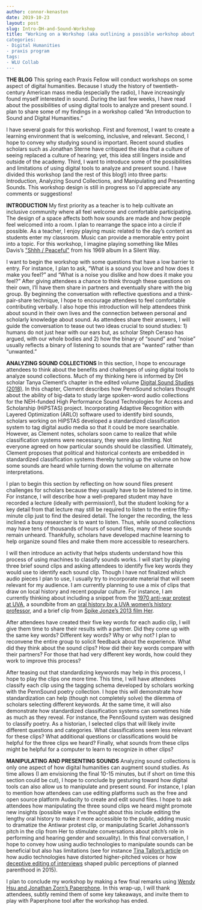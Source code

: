 ```yaml
---
author: connor-kenaston
date: 2019-10-23
layout: post
slug: Intro-DH-and-Sound-Workshop
title: "Working on a Workshop (aka outlining a possible workshop about DH and Sound)” 
categories:
- Digital Humanities
- praxis program
tags:
- WLU Collab
---
```


**THE BLOG**
This spring each Praxis Fellow will conduct workshops on some aspect of digital humanities. Because I study the history of twentieth-century American mass media (especially the radio), I have increasingly found myself interested in sound. During the last few weeks, I have read about the possibilities of using digital tools to analyze and present sound. I plan to share some of my findings in a workshop called “An Introduction to Sound and Digital Humanities.” 

I have several goals for this workshop. First and foremost, I want to create a learning environment that is welcoming, inclusive, and relevant. Second, I hope to convey why studying sound is important. Recent sound studies scholars such as Jonathan Sterne have critiqued the idea that a culture of seeing replaced a culture of hearing; yet, this idea still lingers inside and outside of the academy. Third, I want to introduce some of the possibilities and limitations of using digital tools to analyze and present sound. I have divided this workshop (and the rest of this blog!) into three parts: Introduction, Analyzing Sound Collections, and Manipulating and Presenting Sounds. This workshop design is still in progress so I'd appreciate any comments or suggestions!

**INTRODUCTION**
My first priority as a teacher is to help cultivate an inclusive community where all feel welcome and comfortable participating. The design of a space affects both how sounds are made and how people feel welcomed into a room. I plan to rearrange the space into a circle if possible. As a teacher, I enjoy playing music related to the day’s content as students enter my classroom. Music can provide a memorable entry point into a topic. For this workshop, I imagine playing something like Miles Davis’s ["Shhh / Peaceful"](https://www.youtube.com/watch?v=frgsfgxnb4k) from his 1969 album In a Silent Way. 

 I want to begin the workshop with some questions that have a low barrier to entry. For instance, I plan to ask, “What is a sound you love and how does it make you feel?” and “What is a noise you dislike and how does it make you feel?” After giving attendees a chance to think through these questions on their own, I’ll have them share in partners and eventually share with the big group. By beginning the conversation with reflective questions and a think-pair-share technique, I hope to encourage attendees to feel comfortable contributing verbally. I also hope this introduction will help attendees think about sound in their own lives and the connection between personal and scholarly knowledge about sound. As attendees share their answers, I will guide the conversation to tease out two ideas crucial to sound studies: 1) humans do not just hear with our ears but, as scholar Steph Ceraso has argued, with our whole bodies and 2) how the binary of “sound” and “noise” usually reflects a binary of listening to sounds that are “wanted” rather than “unwanted.”


**ANALYZING SOUND COLLECTIONS**
In this section, I hope to encourage attendees to think about the benefits and challenges of using digital tools to analyze sound collections. Much of my thinking here is informed by DH scholar Tanya Clement’s chapter in the edited volume [Digital Sound Studies (2018)](https://www.dukeupress.edu/digital-sound-studies). In this chapter, Clement describes how PennSound scholars thought about the ability of big-data to study large spoken-word audio collections for the NEH-funded High Performance Sound Technologies for Access and Scholarship (HiPSTAS) project. Incorporating Adaptive Recognition with Layered Optimization (ARLO) software used to identify bird sounds, scholars working on HiPSTAS developed a standardized classification system to tag digital audio media so that it could be more searchable. However, as Clement notes, scholars soon came to realize that while classification systems were necessary, they were also limiting. Not everyone agreed on how particular sounds should be classified. Ultimately, Clement proposes that political and historical contexts are embedded in standardized classification systems thereby turning up the volume on how some sounds are heard while turning down the volume on alternate interpretations.

I plan to begin this section by reflecting on how sound files present challenges for scholars because they usually have to be listened to in time. For instance, I will describe how a well-prepared student may have recorded a lecture (ideally with permission!), but the student looking for a key detail from that lecture may still be required to listen to the entire fifty-minute clip just to find the desired detail. The longer the recording, the less inclined a busy researcher is to want to listen. Thus, while sound collections may have tens of thousands of hours of sound files, many of these sounds remain unheard. Thankfully, scholars have developed machine learning to help organize sound files and make them more accessible to researchers. 

I will then introduce an activity that helps students understand how this process of using machines to classify sounds works. I will start by playing three brief sound clips and asking attendees to identify five key words they would use to identify each sound clip. Though I have not finalized which audio pieces I plan to use, I usually try to incorporate material that will seem relevant for my audience. I am currently planning to use a mix of clips that draw on local history and recent popular culture. For instance, I am currently thinking about including a snippet from the [1970 anti-war protest at UVA](https://blackfireuva.com/audio/), a soundbite from an [oral history by a UVA women’s history professor](http://small.lib.virginia.edu/oral-histories-u-va-in-the-20th-century/view.php), and a brief clip from [Spike Jonze’s 2013 film Her](https://www.youtube.com/watch?v=3n5muEWaE_Q).

After attendees have created their five key words for each audio clip, I will give them time to share their results with a partner. Did they come up with the same key words? Different key words? Why or why not? I plan to reconvene the entire group to solicit feedback about the experience. What did they think about the sound clips? How did their key words compare with their partners? For those that had very different key words, how could they work to improve this process? 

After teasing out that standardizing keywords may help in this process, I hope to play the clips one more time. This time, I will have attendees classify each clip using the tagging schema developed by scholars working with the PennSound poetry collection. I hope this will demonstrate how standardization can help (though not completely solve) the dilemma of scholars selecting different keywords. At the same time, it will also demonstrate how standardized classification systems can sometimes hide as much as they reveal. For instance, the PennSound system was designed to classify poetry. As a historian, I selected clips that will likely invite different questions and categories. What classifications seem less relevant for these clips? What additional questions or classifications would be helpful for the three clips we heard? Finally, what sounds from these clips might be helpful for a computer to learn to recognize in other clips?


**MANIPULATING AND PRESENTING SOUNDS**
Analyzing sound collections is only one aspect of how digital humanities can augment sound studies. As time allows (I am envisioning the final 10-15 minutes, but if short on time this section could be cut), I hope to conclude by gesturing toward how digital tools can also allow us to manipulate and present sound. For instance, I plan to mention how attendees can use editing platforms such as the free and open source platform Audacity to create and edit sound files. I hope to ask attendees how manipulating the three sound clips we heard might promote new insights (possible ways I’ve thought about this include editing the lengthy oral history to make it more accessible to the public, adding music to dramatize the Antiwar protest clip, or manipulating Scarlet Johansson’s pitch in the clip from Her to stimulate conversations about pitch’s role in performing and hearing gender and sexuality). In this final conversation, I hope to convey how using audio technologies to manipulate sounds can be beneficial but also has limitations (see for instance [Tina Tallon’s article](https://www.newyorker.com/culture/cultural-comment/a-century-of-shrill-how-bias-in-technology-has-hurt-womens-voices) on how audio technologies have distorted higher-pitched voices or how [deceptive editing of interviews](https://www.plannedparenthoodaction.org/blog/detailed-breakdown-of-the-deceptive-edits-in-the-anti-planned-parenthood-videos) shaped public perceptions of planned parenthood in 2015). 

I plan to conclude my workshop by making a few final remarks using [Wendy Hsu and Jonathan Zorn’s Paperphone](https://www.plannedparenthoodaction.org/blog/detailed-breakdown-of-the-deceptive-edits-in-the-anti-planned-parenthood-videos). In this wrap-up, I will thank attendees, subtly remind them of some key takeaways, and invite them to play with Paperphone tool after the workshop has ended. 

